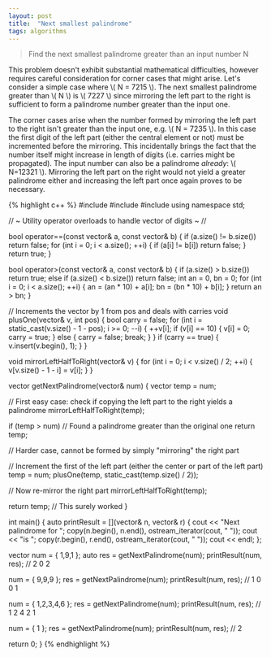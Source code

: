 ```yaml
---
layout: post
title:  "Next smallest palindrome"
tags: algorithms
---
```


> Find the next smallest palindrome greater than an input number N

This problem doesn't exhibit substantial mathematical difficulties, however requires careful consideration for corner cases that might arise. Let's consider a simple case where \\( N = 7215 \\). The next smallest palindrome greater than \\( N \\) is \\( 7227 \\) since mirroring the left part to the right is sufficient to form a palindrome number greater than the input one.

The corner cases arise when the number formed by mirroring the left part to the right isn't greater than the input one, e.g. \\( N = 7235 \\). In this case the first digit of the left part (either the central element or not) must be incremented before the mirroring. This incidentally brings the fact that the number itself might increase in length of digits (i.e. carries might be propagated). The input number can also be a palindrome *already*: \\( N=12321 \\). Mirroring the left part on the right would not yield a greater palindrome either and increasing the left part once again proves to be necessary.

{% highlight c++ %}
#include <iostream>
#include <vector>
#include <iterator>
using namespace std;

// ~ Utility operator overloads to handle vector of digits ~ //

bool operator==(const vector<int>& a, const vector<int>& b) {
  if (a.size() != b.size())
    return false;
  for (int i = 0; i < a.size(); ++i) {
    if (a[i] != b[i])
      return false;
  }
  return true;
}

bool operator>(const vector<int>& a, const vector<int>& b) {
  if (a.size() > b.size())
    return true;
  else if (a.size() < b.size())
    return false;
  int an = 0, bn = 0;
  for (int i = 0; i < a.size(); ++i) {
    an = (an * 10) + a[i];
    bn = (bn * 10) + b[i];
  }
  return an > bn;
}

// Increments the vector by 1 from pos and deals with carries
void plusOne(vector<int>& v, int pos) {
  bool carry = false;
  for (int i = static_cast<int>(v.size() - 1 - pos); 
                                        i >= 0; --i) {
    ++v[i];
    if (v[i] == 10) {
      v[i] = 0;
      carry = true;
    } else {
      carry = false;
      break;
    }
  }
  if (carry == true) {
    v.insert(v.begin(), 1);
  }
}

void mirrorLeftHalfToRight(vector<int>& v) {
  for (int i = 0; i < v.size() / 2; ++i) {
    v[v.size() - 1 - i] = v[i];
  }
}

vector<int> getNextPalindrome(vector<int>& num) {
  vector<int> temp = num;

  // First easy case: check if copying the left part to the right yields a palindrome
  mirrorLeftHalfToRight(temp);

  if (temp > num) // Found a palindrome greater than the original one
    return temp;

  // Harder case, cannot be formed by simply "mirroring" the right part

  // Increment the first of the left part (either the center or part of the left part)
  temp = num;
  plusOne(temp, static_cast<int>(temp.size() / 2));

  // Now re-mirror the right part
  mirrorLeftHalfToRight(temp);

  return temp; // This surely worked
}


int main() {
  auto printResult = [](vector<int>& n, vector<int>& r) {
    cout << "Next palindrome for ";
    copy(n.begin(), n.end(), ostream_iterator<int>(cout, " "));
    cout << "is ";
    copy(r.begin(), r.end(), ostream_iterator<int>(cout, " "));
    cout << endl;
  };

  vector<int> num = { 1,9,1 };
  auto res = getNextPalindrome(num);
  printResult(num, res); // 2 0 2
  
  num = { 9,9,9 };
  res = getNextPalindrome(num);
  printResult(num, res); // 1 0 0 1

  num = { 1,2,3,4,6 };
  res = getNextPalindrome(num);
  printResult(num, res); // 1 2 4 2 1

  num = { 1 };
  res = getNextPalindrome(num);
  printResult(num, res); // 2

  return 0;
}
{% endhighlight %}